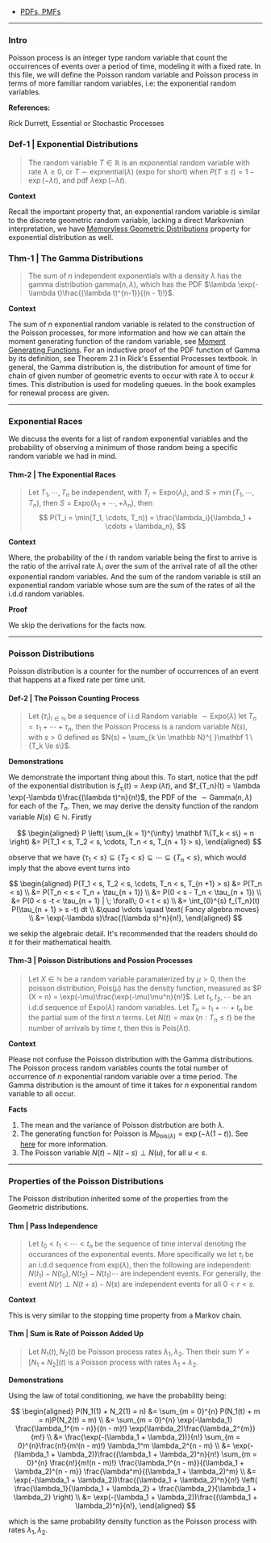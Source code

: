 - [PDFs, PMFs](../MATH%20000%20Math%20Essential/Probability,%20Stats,%20Combinatorics,%20Information%20Theory/PDFs,%20PMFs.md)

---
### **Intro**

Poisson process is an integer type random variable that count the occurrences of events over a period of time, modeling it with a fixed rate. In this file, we will define the Poisson random variable and Poisson process in terms of more familiar random variables, i.e: the exponential random variables. 

**References:**

Rick Durrett, Essential or Stochastic Processes


### **Def-1 | Exponential Distributions**
> The random variable $T\in \mathbb R$ is an exponential random variable with rate $\lambda \ge 0$, or $T\sim \text{expnential}(\lambda)$ (expo for short) when $P(T \le t) = 1 - \exp(-\lambda t)$, and pdf $\lambda \exp(-\lambda t)$. 

**Context**

Recall the important property that, an exponential random variable is similar to the discrete geometric random variable, lacking a direct Markovnian interpretation, we have [Memoryless Geometric Distributions](Memoryless%20Geometric%20Distributions.md) property for exponential distribution as well. 

### **Thm-1 | The Gamma Distributions**
> The sum of $n$ independent exponentials with a density $\lambda$ has the gamma distribution $\text{gamma}(n, \lambda)$, which has the PDF $\lambda \exp(-\lambda t)\frac{(\lambda t)^{n-1}}{(n - 1)!}$. 

**Context**

The sum of $n$ exponential random variable is related to the construction of the Poisson processes, for more information and how we can attain the moment generating function of the random variable, see [Moment Generating Functions](../MATH%20000%20Math%20Essential/Probability,%20Stats,%20Combinatorics,%20Information%20Theory/Moment%20Generating%20Functions.md). For an inductive proof of the PDF function of Gamma by its definition, see Theorem 2.1 in Rick's Essential Processes textbook. In general, the Gamma distribution is, the distribution for amount of time for chain of given number of geometric events to occur with rate $\lambda$ to occur $k$ times. This distribution is used for modeling queues. In the book examples for renewal process are given. 

---
### **Exponential Races**

We discuss the events for a list of random exponential variables and the probability of observing a minimum of those random being a specific random variable we had in mind. 

#### **Thm-2 | The Exponential Races**
> Let $T_1, \cdots, T_n$ be independent, with $T_i = \text{Expo}(\lambda_i)$, and $S = \min(T_1, \cdots, T_n)$, then $S = \text{Expo}(\lambda_1 + \cdots, + \lambda_n)$, then
> $$
> P(T_i = \min(T_1, \cdots, T_n)) = \frac{\lambda_i}{\lambda_1 + \cdots + \lambda_n},
> $$

**Context**

Where, the probability of the $i$ th random variable being the first to arrive is the ratio of the arrival rate $\lambda_i$ over the sum of the arrival rate of all the other exponential random variables. And the sum of the random variable is still an exponential random variable whose sum are the sum of the rates of all the i.d.d random variables. 

**Proof**

We skip the derivations for the facts now. 

---
### **Poisson Distributions**

Poisson distribution is a counter for the number of occurrences of an event that happens at a fixed rate per time unit. 

#### **Def-2 | The Poisson Counting Process**
> Let $(\tau_i)_{i\in \mathbb N}$ be a sequence of i.i.d Random variable $\sim \text{Expo}(\lambda)$ let $T_n = \tau_1 + \cdots + \tau_n$, then the Poisson Process is a random variable $N(s)$, with $s > 0$ defined as $N(s) = \sum_{k \in \mathbb N}^{ }\mathbf 1 \{T_k \le s\}$. 

**Demonstrations**

We demonstrate the important thing about this. To start, notice that the pdf of the exponential distribution is $f_{\tau_i}(t) = \lambda\exp(\lambda t)$, and $f_{T_n}(t) = \lambda \exp(-\lambda t)\frac{(\lambda t)^n}{n!}$, the PDF of the $\sim \text{Gamma}(n, \lambda)$ for each of the $T_n$. Then, we may derive the density function of the random variable $N(s)\in \mathbb N$. Firstly 

$$
\begin{aligned}
    P \left(
        \sum_{k = 1}^{\infty} \mathbf 1\{T_k < s\} = n
    \right) 
    &= 
    P(T_1 < s, T_2 < s, \cdots, T_n < s, T_{n + 1} > s), 
\end{aligned}
$$

observe that we have $\{\tau_1 < s\}\subseteq \{T_2 < s\}\subseteq \cdots \subseteq \{T_n < s\}$, which would imply that the above event turns into 

$$
\begin{aligned}
    P(T_1 < s, T_2 < s, \cdots, T_n < s, T_{n +1} > s) &= 
    P(T_n < s)
    \\
    &= 
    P(T_n < s < T_n + \tau_{n + 1})
    \\
    &= P(0 < s - T_n < \tau_{n + 1})
    \\
    &= P(0 < s -t < \tau_{n + 1} | \; \forall\; 0 < t < s)
    \\
    &= \int_{0}^{s} 
        f_{T_n}(t) P(\tau_{n + 1} > s -t)
    dt
    \\
    &\quad \vdots \quad \text{ Fancy algebra moves}
    \\
    &= \exp(-\lambda s)\frac{(\lambda s)^n}{n!}, 
\end{aligned}
$$

we sekip the algebraic detail. It's recommended that the readers should do it for their mathematical health. 


#### **Thm-3 | Poisson Distributions and Possion Processes**
> Let $X\in \mathbb N$ be a random variable paramaterized by $\mu > 0$, then the poisson distribution, $\text{Pois}(\mu)$ has the density function, measured as $P (X = n) = \exp(-\mu)\frac{\exp(-\mu)\mu^n}{n!}$. Let $t_1, t_2, \cdots$ be an i.d.d sequence of $\text{Expo}(\lambda)$ random variables. Let $T_n = t_1 + \cdots + t_n$ be the partial sum of the first $n$ terms. Let $N(t) = \max\{n : T_n \le t\}$ be the number of arrivals by time $t$, then this is $\text{Pois}(\lambda t)$. 

**Context**

Please not confuse the Poisson distribution with the Gamma distributions. The Poisson process random variables counts the total number of occurrence of $n$ exponential random variable over a time period. The Gamma distribution is the amount of time it takes for $n$ exponential random variable to all occur. 

**Facts**
1. The mean and the variance of Poisson distrbution are both $\lambda$. 
2. The generating function for Poisson is $M_{\text{Pois}(\lambda)} = \exp(-\lambda(1 - t))$. See [here](https://proofwiki.org/wiki/Probability_Generating_Function_of_Poisson_Distribution) for more information. 
3. The Poisson variable $N(t) - N(t - s) \perp N(u)$, for all $u < s$. 

---
### **Properties of the Poisson Distributions**

The Poisson distribution inherited some of the properties from the Geometric distributions. 

#### **Thm | Pass Independence**
> Let $t_0 < t_1 < \cdots < t_n$ be the sequence of time interval denoting the occurances of the exponential events. More specifically we let $\tau_i$ be an i.d.d sequence from $\text{exp}(\lambda)$, then the following are independent: $N(t_1) - N(t_0), N(t_2) - N(t_1)\cdots$ are independent events. For generally, the event $N(r) \perp N(t + s) - N(s)$ are independent events for all $0 < r < s$. 

**Context**

This is very similar to the stopping time property from a Markov chain. 

#### **Thm | Sum is Rate of Poisson Added Up**
> Let $N_1(t), N_2(t)$ be Poisson process rates $\lambda_1, \lambda_2$. Then their sum $Y = [N_1 + N_2](t)$ is a Poisson process with rates $\lambda_1 + \lambda_2$. 

**Demonstrations**

Using the law of total conditioning, we have the probability being: 

$$
\begin{aligned}
    P(N_1(1) + N_2(1) = n) &= \sum_{m = 0}^{n}
        P(N_1(t) + m = n)P(N_2(t) = m)
    \\
    &= \sum_{m = 0}^{n} \exp(-\lambda_1) \frac{\lambda_1^{m - n}}{(n - m)!}
    \exp(\lambda_2)\frac{\lambda_2^{m}}{m!}
    \\
    &= 
    \frac{\exp(-(\lambda_1 + \lambda_2))}{n!}
    \sum_{m = 0}^{n}\frac{n!}{m!(n - m)!} \lambda_1^m \lambda_2^{n - m}
    \\
    &= 
    \exp(-(\lambda_1 + \lambda_2))\frac{(\lambda_1 + \lambda_2)^n}{n!}
    \sum_{m = 0}^{n} 
    \frac{n!}{m!(n - m)!} 
    \frac{\lambda_1^{n - m}}{(\lambda_1 + \lambda_2)^{n - m}}
    \frac{\lambda^m}{(\lambda_1 + \lambda_2)^m}
    \\
    &= \exp(-(\lambda_1 + \lambda_2))\frac{(\lambda_1 + \lambda_2)^n}{n!}
    \left(
        \frac{\lambda_1}{\lambda_1 + \lambda_2} + 
        \frac{\lambda_2}{\lambda_1 + \lambda_2}
    \right)
    \\
    &= \exp(-(\lambda_1 + \lambda_2))\frac{(\lambda_1 + \lambda_2)^n}{n!}, 
\end{aligned}
$$

which is the same probability density function as the Poisson process with rates $\lambda_1, \lambda_2$. 



